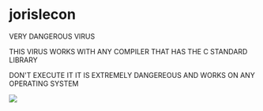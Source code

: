 # jorislecon
VERY DANGEROUS VIRUS

THIS VIRUS WORKS WITH ANY COMPILER THAT HAS THE C STANDARD LIBRARY

DON'T EXECUTE IT IT IS EXTREMELY DANGEREOUS AND WORKS ON ANY OPERATING SYSTEM

![](https://i.imgur.com/rMggyVb.png)
